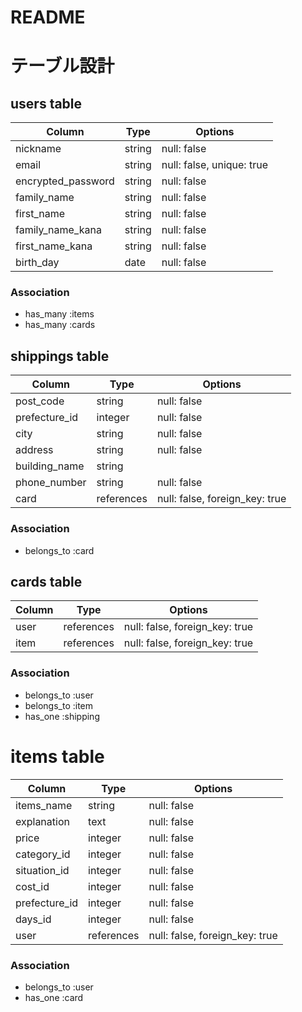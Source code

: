 # README

# テーブル設計

## users table

| Column             | Type   | Options                   |
| ------------------ | ------ | ------------------------- |
| nickname           | string | null: false               |
| email              | string | null: false, unique: true |
| encrypted_password | string | null: false               |
| family_name        | string | null: false               |
| first_name         | string | null: false               |
| family_name_kana   | string | null: false               |
| first_name_kana    | string | null: false               |
| birth_day          | date   | null: false               |

### Association

* has_many :items
* has_many :cards

## shippings table

| Column        | Type       | Options                        |
| ------------- | ---------- | ------------------------------ |
| post_code     | string     | null: false                    |
| prefecture_id | integer    | null: false                    |
| city          | string     | null: false                    |
| address       | string     | null: false                    |
| building_name | string     |                                |
| phone_number  | string     | null: false                    |
| card          | references | null: false, foreign_key: true |

### Association

- belongs_to :card

## cards table

| Column    | Type       | Options                        |
| --------- | ---------- | ------------------------------ |
| user      | references | null: false, foreign_key: true |
| item      | references | null: false, foreign_key: true |

### Association

- belongs_to :user
- belongs_to :item
- has_one :shipping

# items table

| Column        |  Type       | Options                        |
| ------------- | ---------- | ------------------------------ |
| items_name    | string     | null: false                    |
| explanation   | text       | null: false                    |
| price         | integer    | null: false                    |
| category_id   | integer    | null: false                    |
| situation_id  | integer    | null: false                    |
| cost_id       | integer    | null: false                    |
| prefecture_id | integer    | null: false                    |
| days_id       | integer    | null: false                    |
| user          | references | null: false, foreign_key: true |

### Association

- belongs_to :user
- has_one :card
